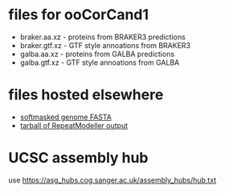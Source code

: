 # files for ooCorCand1
* braker.aa.xz - proteins from BRAKER3 predictions
* braker.gtf.xz - GTF style annoations from BRAKER3
* galba.aa.xz - proteins from GALBA predictions
* galba.gtf.xz - GTF style annoations from GALBA

# files hosted elsewhere
* [softmasked genome FASTA](https://asg_hubs.cog.sanger.ac.uk/ooCorCand1/ooCorCand1.fa.masked)
* [tarball of RepeatModeller output](https://asg_hubs.cog.sanger.ac.uk/ooCorCand1/ooCorCand1.tar.xz)

# UCSC assembly hub
use https://asg_hubs.cog.sanger.ac.uk/assembly_hubs/hub.txt


